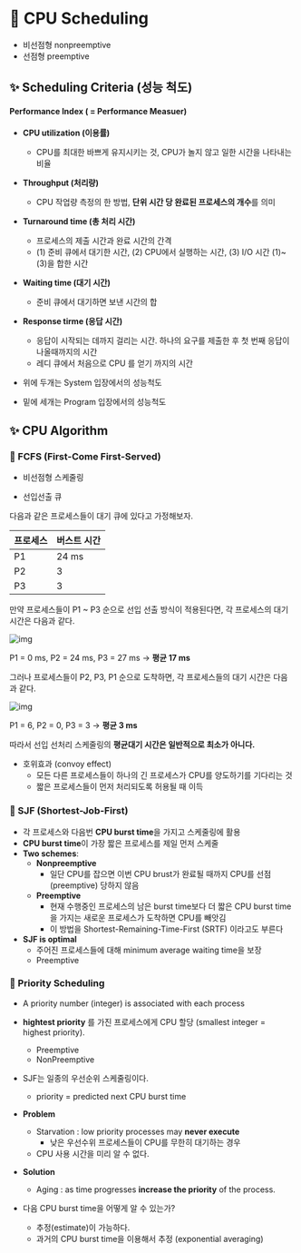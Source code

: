 # 💫 CPU Scheduling

- 비선점형 nonpreemptive
- 선점형 preemptive



## ✨ Scheduling Criteria (성능 척도)

#### Performance Index ( = Performance Measuer)

- **CPU utilization (이용률)**
  - CPU를 최대한 바쁘게 유지시키는 것, CPU가 놀지 않고 일한 시간을 나타내는 비율
- **Throughput (처리량)**
  - CPU 작업량 측정의 한 방법, **단위 시간 당 완료된 프로세스의 개수**를 의미
- **Turnaround time (총 처리 시간)**
  - 프로세스의 제출 시간과 완료 시간의 간격
  - (1) 준비 큐에서 대기한 시간, (2) CPU에서 실행하는 시간, (3)  I/O 시간 (1)~(3)을 합한 시간
- **Waiting time (대기 시간)**
  - 준비 큐에서 대기하면 보낸 시간의 합
- **Response tirme (응답 시간)**
  - 응답이 시작되는 데까지 걸리는 시간. 하나의 요구를 제출한 후 첫 번째 응답이 나올때까지의 시간
  - 레디 큐에서 처음으로 CPU 를 얻기 까지의 시간



- 위에 두개는  System 입장에서의 성능척도
- 밑에 세개는 Program 입장에서의 성능척도



## ✨ CPU Algorithm

### 📢 FCFS (First-Come First-Served)

- 비선점형 스케줄링

- 선입선출 큐

다음과 같은 프로세스들이 대기 큐에 있다고 가정해보자.

| 프로세스 | 버스트 시간 |
| -------- | ----------- |
| P1       | 24 ms       |
| P2       | 3           |
| P3       | 3           |

만약 프로세스들이 P1 ~ P3 순으로 선입 선출 방식이 적용된다면, 각 프로세스의 대기 시간은 다음과 같다.

![img](https://blog.kakaocdn.net/dn/dhl2zR/btrb5owcDxB/Z4T2OdneiHKc8RJL7pUcZ0/img.png)

P1 = 0 ms, P2 = 24 ms, P3 = 27 ms -> **평균 17 ms**

그러나 프로세스들이 P2, P3, P1 순으로 도착하면, 각 프로세스들의 대기 시간은 다음과 같다.

![img](https://blog.kakaocdn.net/dn/nthjz/btrb2lmetXn/tOoVx5PrckECkqmscxa2oK/img.png)

P1 = 6, P2 = 0, P3 = 3 -> **평균 3 ms**

따라서 선입 선처리 스케줄링의 **평균대기 시간은 일반적으로 최소가 아니다.**

- 호위효과 (convoy effect)
  - 모든 다른 프로세스들이 하나의 긴 프로세스가 CPU를 양도하기를 기다리는 것
  - 짧은 프로세스들이 먼저 처리되도록 허용될 때 이득

### 📢 SJF (Shortest-Job-First)

- 각 프로세스와 다음번 **CPU burst time**을 가지고 스케줄링에 활용
- **CPU burst time**이 가장 짧은 프로세스를 제일 먼저 스케줄
- **Two schemes**:
  - **Nonpreemptive**
    - 일단 CPU를 잡으면 이번 CPU brust가 완료될 때까지 CPU를 선점(preemptive) 당하지 않음
  - **Preemptive**
    - 현재 수행중인 프로세스의 남은 burst time보다 더 짧은 CPU burst time을 가지는 새로운 프로세스가 도착하면  CPU를 빼앗김
    - 이 방법을 Shortest-Remaining-Time-First (SRTF) 이라고도 부른다
- **SJF is optimal**
  - 주어진 프로세스들에 대해 minimum average waiting time을 보장
  - Preemptive 



### 📢 Priority Scheduling

- A priority number (integer) is associated with each process
- **hightest priority** 를 가진 프로세스에게 CPU 할당 (smallest integer = highest priority).
  - Preemptive
  - NonPreemptive
- SJF는 일종의 우선순위 스케줄링이다.
  - priority = predicted next CPU burst time
- **Problem** 
  - Starvation : low priority processes may **never execute**
    - 낮은 우선수위 프로세스들이 CPU를 무한히 대기하는 경우
  - CPU 사용 시간을 미리 알 수 없다. 
- **Solution**
  - Aging : as time progresses **increase the priority** of the process.

- 다음 CPU burst time을 어떻게 알 수 있는가?
  - 추정(estimate)이 가능하다.
  - 과거의 CPU burst time을 이용해서 추정 (exponential averaging)